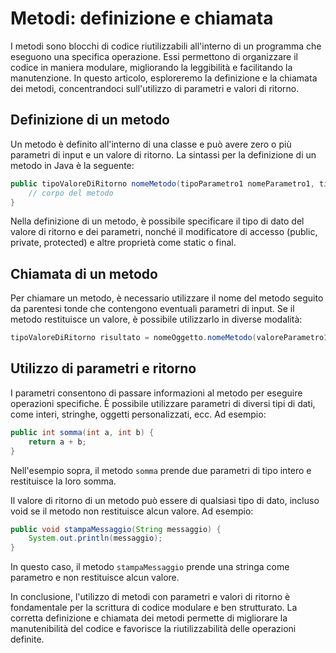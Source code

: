 # Metodi: definizione e chiamata

I metodi sono blocchi di codice riutilizzabili all'interno di un programma che eseguono una specifica operazione. Essi permettono di organizzare il codice in maniera modulare, migliorando la leggibilità e facilitando la manutenzione. In questo articolo, esploreremo la definizione e la chiamata dei metodi, concentrandoci sull'utilizzo di parametri e valori di ritorno.

## Definizione di un metodo

Un metodo è definito all'interno di una classe e può avere zero o più parametri di input e un valore di ritorno. La sintassi per la definizione di un metodo in Java è la seguente:

```java
public tipoValoreDiRitorno nomeMetodo(tipoParametro1 nomeParametro1, tipoParametro2 nomeParametro2, ...) {
    // corpo del metodo
}
```

Nella definizione di un metodo, è possibile specificare il tipo di dato del valore di ritorno e dei parametri, nonché il modificatore di accesso (public, private, protected) e altre proprietà come static o final.

## Chiamata di un metodo

Per chiamare un metodo, è necessario utilizzare il nome del metodo seguito da parentesi tonde che contengono eventuali parametri di input. Se il metodo restituisce un valore, è possibile utilizzarlo in diverse modalità:

```java
tipoValoreDiRitorno risultato = nomeOggetto.nomeMetodo(valoreParametro1, valoreParametro2, ...);
```

## Utilizzo di parametri e ritorno

I parametri consentono di passare informazioni al metodo per eseguire operazioni specifiche. È possibile utilizzare parametri di diversi tipi di dati, come interi, stringhe, oggetti personalizzati, ecc. Ad esempio:

```java
public int somma(int a, int b) {
    return a + b;
}
```

Nell'esempio sopra, il metodo `somma` prende due parametri di tipo intero e restituisce la loro somma.

Il valore di ritorno di un metodo può essere di qualsiasi tipo di dato, incluso void se il metodo non restituisce alcun valore. Ad esempio:

```java
public void stampaMessaggio(String messaggio) {
    System.out.println(messaggio);
}
```

In questo caso, il metodo `stampaMessaggio` prende una stringa come parametro e non restituisce alcun valore.

In conclusione, l'utilizzo di metodi con parametri e valori di ritorno è fondamentale per la scrittura di codice modulare e ben strutturato. La corretta definizione e chiamata dei metodi permette di migliorare la manutenibilità del codice e favorisce la riutilizzabilità delle operazioni definite.